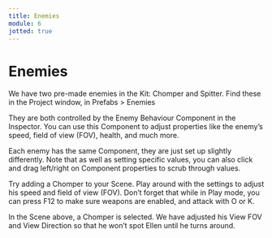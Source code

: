 ```yaml
---
title: Enemies
module: 6
jotted: true
---
```


# Enemies

We have two pre-made enemies in the Kit: Chomper and Spitter. Find these in the Project window, in Prefabs > Enemies

They are both controlled by the Enemy Behaviour Component in the Inspector. You can use this Component to adjust properties like the enemy’s speed, field of view (FOV), health, and much more. 

Each enemy has the same Component, they are just set up slightly differently. Note that as well as setting specific values, you can also click and drag left/right on Component properties to scrub through values.

Try adding a Chomper to your Scene. Play around with the settings to adjust his speed and field of view (FOV). Don’t forget that while in Play mode, you can press F12 to make sure weapons are enabled, and attack with O or K.

In the Scene above, a Chomper is selected. We have adjusted his View FOV and View Direction so that he won’t spot Ellen until he turns around.
